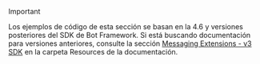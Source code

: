 > [!Important]
> Los ejemplos de código de esta sección se basan en la 4.6 y versiones posteriores del SDK de Bot Framework. Si está buscando documentación para versiones anteriores, consulte la sección [Messaging Extensions - v3 SDK](~/resources/messaging-extension-v3/messaging-extensions-overview.md) en la carpeta Resources de la documentación.
